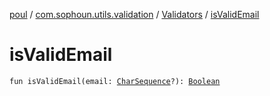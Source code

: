 [poul](../../index.md) / [com.sophoun.utils.validation](../index.md) / [Validators](index.md) / [isValidEmail](./is-valid-email.md)

# isValidEmail

`fun isValidEmail(email: `[`CharSequence`](https://kotlinlang.org/api/latest/jvm/stdlib/kotlin/-char-sequence/index.html)`?): `[`Boolean`](https://kotlinlang.org/api/latest/jvm/stdlib/kotlin/-boolean/index.html)